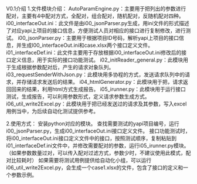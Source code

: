V0.1介绍
1.文件模块介绍：
AutoParamEngine.py：主要用于把列出的参数进行配对，主要有4中配对方式，全配对，组合配对，随机配对，反随机配对四种。
i00_interfaceOut.ini：此文件是由i00_jsonParser.py生成，用ini文件的形式描述了对应yapi上项目的接口信息，方便测试人员对相应的接口进行复制修改，进行测试。
i00_jsonParser.py：主要用于根据项目ID号码，解析yapi上项目的接口信息，并生成I00_interfaceOut.ini和case.xlsx两个接口定义文件。
i01_interfaceDef.ini：此文件主要用于存放根据i00_interfaceOut.ini修改后的接口定义信息，用于实际的接口功能测试。
i02_initReader_general.py：此模块用于生成根据参数配对后，产生的请求对象队列。
i03_requestSenderWithJson.py：此模块用多协程的方式，发送请求队列中的请求，并存储请求发送后的结果。
i04_htmlGenerator.py：此模块用于把，请求返回回来的结果，利用html方式生成报告。
i05_irunner.py：此模块用于运行接口测试，生成报告，可以利用参数形式，定义请求参数生成方式。
i06_util_write2Excel.py：此模块用于把已经发送过的请求及其参数，写入excel用例当中，为后续自动化测试提供参考。


2.使用方式：
安装python对应的模块。
查找需要测试的yapi项目编号，运行i00_jsonParser.py，生成i00_interfaceOut.ini接口定义文件。
接口功能测试时，将i00_interfaceOut.ini接口定义文件中的接口，按照测试顺序，复制粘贴到i01_interfaceDef.ini文件中，并修改需要配对的参数，运行i05_irunner.py模块。（如果参数数量过对，可以传入配对过滤方式，参数少时，不建议使用此模式，配对比较耗时）
如果需要将测试用例提供给自动化小组，可以运行i06_util_write2Excel.py，会生成一个case1.xlsx的文件，包含了接口的定义和一个参数示例。

